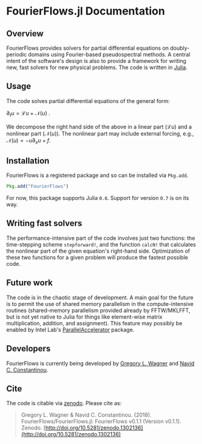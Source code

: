 # FourierFlows.jl Documentation


## Overview

FourierFlows provides solvers for partial differential equations on doubly-periodic domains using Fourier-based pseudospectral methods. A central intent of the software's design is also to provide a framework for writing new, fast solvers for new physical problems. The code is written in [Julia](https://julialang.org).


## Usage

The code solves partial differential equations of the general form:

$\partial_t u = \mathcal{L}u + \mathcal{N}(u)\ .$

We decompose the right hand side of the above in a linear part ($\mathcal{L}u$) and a nonlinear part ($\mathcal{N}(u)$). The nonlinear part may include external forcing, e.g., $\mathcal{N}(u) = -u\partial_x u + f$.


## Installation

FourierFlows is a registered package and so can be installed via `Pkg.add`.

```julia
Pkg.add("FourierFlows")
```

For now, this package supports Julia `0.6`. Support for version `0.7` is on its way.


## Writing fast solvers

The performance-intensive part of the code involves just two functions: the time-stepping scheme `stepforward!`, and the function `calcN!` that calculates the nonlinear part of the given equation's right-hand side. Optimization of these two functions for a given problem will produce the fastest possible code.


## Future work

The code is in the chaotic stage of development. A main goal for the future is to permit the use of shared memory parallelism in the compute-intensive routines (shared-memory parallelism provided already by FFTW/MKLFFT, but is not yet native to Julia for things like element-wise matrix multiplication, addition, and assignment). This feature may possibly be enabled by Intel Lab's [ParallelAccelerator](https://github.com/IntelLabs/ParallelAccelerator.jl) package.


## Developers

FourierFlows is currently being developed by [Gregory L. Wagner](https://glwagner.github.io) and [Navid C. Constantinou](http://www.navidconstantinou.com).


## Cite

The code is citable via [zenodo](https://zenodo.org). Please cite as:

> Gregory L. Wagner & Navid C. Constantinou. (2018). FourierFlows/FourierFlows.jl: FourierFlows v0.1.1 (Version v0.1.1). Zenodo.  [http://doi.org/10.5281/zenodo.1302136](http://doi.org/10.5281/zenodo.1302136)
